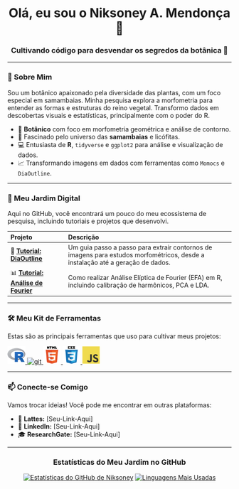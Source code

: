 <div align="center">
  <h1 align="center">Olá, eu sou o Niksoney A. Mendonça 👋</h1>
  <h3 align="center">Cultivando código para desvendar os segredos da botânica 🌿</h3>
</div>

---

### 🔬 Sobre Mim

Sou um botânico apaixonado pela diversidade das plantas, com um foco especial em samambaias. Minha pesquisa explora a morfometria para entender as formas e estruturas do reino vegetal. Transformo dados em descobertas visuais e estatísticas, principalmente com o poder do R.

- 🌱 **Botânico** com foco em morfometria geométrica e análise de contorno.
- 🍃 Fascinado pelo universo das **samambaias** e licófitas.
- 💻 Entusiasta de **R**, `tidyverse` e `ggplot2` para análise e visualização de dados.
- 📈 Transformando imagens em dados com ferramentas como `Momocs` e `DiaOutline`.

---

### 🌳 Meu Jardim Digital

Aqui no GitHub, você encontrará um pouco do meu ecossistema de pesquisa, incluindo tutoriais e projetos que desenvolvi.

| Projeto | Descrição |
| :--- | :--- |
| 📄 **[Tutorial: DiaOutline](https://github.com/niksoney/niksoney/blob/main/tutoriaispronto/dioutlinepart1.html)** | Um guia passo a passo para extrair contornos de imagens para estudos morfométricos, desde a instalação até a geração de dados. |
| 📊 **[Tutorial: Análise de Fourier](https://github.com/niksoney/niksoney/blob/main/tutoriaispronto/outlineanalise.html)** | Como realizar Análise Elíptica de Fourier (EFA) em R, incluindo calibração de harmônicos, PCA e LDA. |

---

### 🛠️ Meu Kit de Ferramentas

Estas são as principais ferramentas que uso para cultivar meus projetos:

<p align="left">
  <a href="https://www.r-project.org/" target="_blank" rel="noreferrer"> 
    <img src="https://raw.githubusercontent.com/devicons/devicon/master/icons/r/r-original.svg" alt="r" width="40" height="40"/> 
  </a>
  <a href="https://git-scm.com/" target="_blank" rel="noreferrer"> 
    <img src="https://www.vectorlogo.zone/logos/git-scm/git-scm-icon.svg" alt="git" width="40" height="40"/> 
  </a>
  <a href="https://www.w3.org/html/" target="_blank" rel="noreferrer"> 
    <img src="https://raw.githubusercontent.com/devicons/devicon/master/icons/html5/html5-original-wordmark.svg" alt="html5" width="40" height="40"/> 
  </a>
   <a href="https://www.w3schools.com/css/" target="_blank" rel="noreferrer"> 
    <img src="https://raw.githubusercontent.com/devicons/devicon/master/icons/css3/css3-original-wordmark.svg" alt="css3" width="40" height="40"/> 
  </a>
  <a href="https://developer.mozilla.org/en-US/docs/Web/JavaScript" target="_blank" rel="noreferrer"> 
    <img src="https://raw.githubusercontent.com/devicons/devicon/master/icons/javascript/javascript-original.svg" alt="javascript" width="40" height="40"/> 
  </a>
</p>

---

### 📫 Conecte-se Comigo

Vamos trocar ideias! Você pode me encontrar em outras plataformas:

- 🔗 **Lattes:** [Seu-Link-Aqui]
- 💼 **LinkedIn:** [Seu-Link-Aqui]
- 🎓 **ResearchGate:** [Seu-Link-Aqui]

---

<div align="center">

### Estatísticas do Meu Jardim no GitHub

[![Estatísticas do GitHub de Niksoney](https://github-readme-stats.vercel.app/api?username=niksoney&show_icons=true&theme=dark&hide_border=true&include_all_commits=true&count_private=true)](https://github.com/anuraghazra/github-readme-stats)
[![Linguagens Mais Usadas](https://github-readme-stats.vercel.app/api/top-langs/?username=niksoney&layout=compact&langs_count=8&theme=dark&hide_border=true)](https://github.com/anuraghazra/github-readme-stats)

</div>

